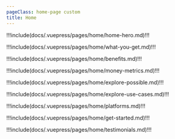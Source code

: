 ```yaml
---
pageClass: home-page custom
title: Home
---
```


!!!include(docs/.vuepress/pages/home/home-hero.md)!!!

!!!include(docs/.vuepress/pages/home/what-you-get.md)!!!

!!!include(docs/.vuepress/pages/home/benefits.md)!!!

!!!include(docs/.vuepress/pages/home/money-metrics.md)!!!

!!!include(docs/.vuepress/pages/home/explore-possible.md)!!!

!!!include(docs/.vuepress/pages/home/explore-use-cases.md)!!!

!!!include(docs/.vuepress/pages/home/platforms.md)!!!

!!!include(docs/.vuepress/pages/home/get-started.md)!!!

!!!include(docs/.vuepress/pages/home/testimonials.md)!!!

<script>
import useCaseCard from './.vuepress/components/use-case-card';

export default {
  components: {
    useCaseCard,
  },
  data () {
    return {
      target: false,
      link: '/mobile-money-providers/',
      icon: '/images/industry-1.svg',
      iconBackground: '#DE002B',
    }
  }
}
</script>


